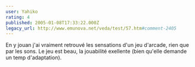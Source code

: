 ```yaml
---
user: Yahiko
rating: 4
published: 2005-01-08T17:33:22.000Z
legacy_url: http://www.emunova.net/veda/test/57.htm#comment-2405
---
```

En y jouan j'ai vraiment retrouvé les sensations d'un jeu d'arcade, rien que par les sons. Le jeu est beau, la jouabilité exellente (bien qu'elle demande un temp d'adaptation).